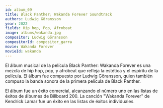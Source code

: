 ```yaml
---
id: album_09 
title: Black Panther; Wakanda Forever Soundtrack
authors: Ludwig Göransson
year: 2022
fields: Hip hop, Pop, Afrobeat
image: albums/wakanda.jpg
compositor: Ludwig Göransson
compositorId: compositor_garra
movie: Wakanda Forever
movieId: wakanda
---
```

El álbum musical de la película Black Panther: Wakanda Forever es una mezcla de hip hop, pop, y afrobeat que refleja la estética y el espíritu de la película. El álbum fue compuesto por Ludwig Göransson, quien también compuso la banda sonora de la primera película de Black Panther.

El álbum fue un éxito comercial, alcanzando el número uno en las listas de éxitos de álbumes de Billboard 200. La canción "Wakanda Forever" de Kendrick Lamar fue un éxito en las listas de éxitos individuales.